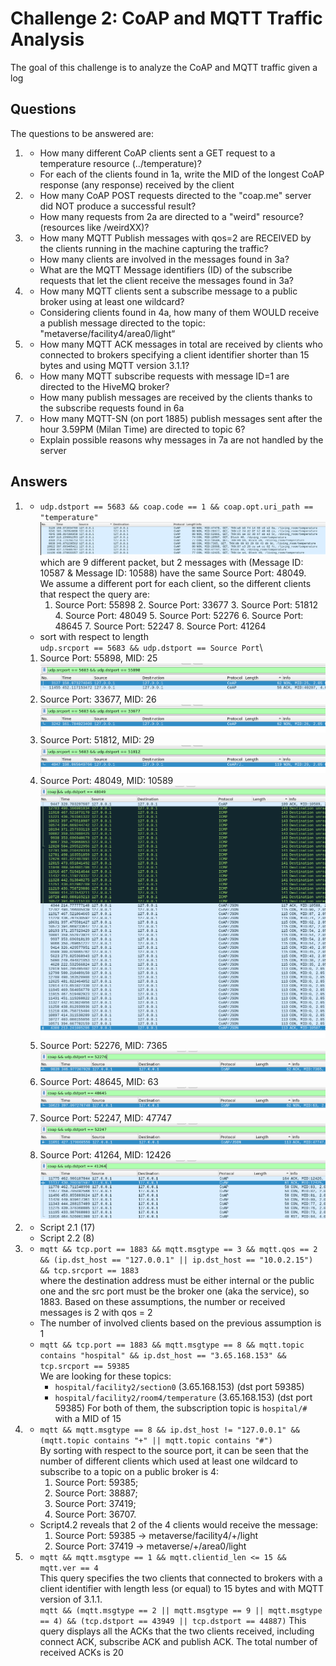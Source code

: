 # Challenge 2: CoAP and MQTT Traffic Analysis

The goal of this challenge is to analyze the CoAP and MQTT traffic given a log

## Questions

The questions to be answered are:

1.  - How many different CoAP clients sent a GET request to a temperature resource (../temperature)?
    - For each of the clients found in 1a, write the MID of the longest
      CoAP response (any response) received by the client
2.  - How many CoAP POST requests directed to the "coap.me" server
      did NOT produce a successful result?
    - How many requests from 2a are directed to a "weird"
      resource? (resources like /weirdXX)?
3.  - How many MQTT Publish messages with qos=2 are RECEIVED by
      the clients running in the machine capturing the traffic?
    - How many clients are involved in the messages found in 3a?
    - What are the MQTT Message identifiers (ID) of the subscribe
      requests that let the client receive the messages found in 3a?
4.  - How many MQTT clients sent a subscribe message to a public broker
      using at least one wildcard?
    - Considering clients found in 4a, how many of them WOULD receive
      a publish message directed to the topic:
      "metaverse/facility4/area0/light“
5.  - How many MQTT ACK messages in total are received by clients
      who connected to brokers specifying a client identifier shorter than
      15 bytes and using MQTT version 3.1.1?
6.  - How many MQTT subscribe requests with message ID=1 are directed
      to the HiveMQ broker?
    - How many publish messages are received by the clients thanks to the
      subscribe requests found in 6a
7.  - How many MQTT-SN (on port 1885) publish messages sent after the
      hour 3.59PM (Milan Time) are directed to topic 6?
    - Explain possible reasons why messages in 7a are not handled by the
      server

## Answers

1. - `udp.dstport == 5683 && coap.code == 1 && coap.opt.uri_path ==        "temperature"`\
     ![alt text](images/image.png)
     which are 9 different packet, but 2 messages with (Message ID: 10587 & Message ID: 10588) have the same Source Port: 48049.\
     We assume a different port for each client, so the different clients that respect the query are:
     1. Source Port: 55898 2. Source Port: 33677 3. Source Port: 51812 4. Source Port: 48049 5. Source Port: 52276 6. Source Port: 48645 7. Source Port: 52247 8. Source Port: 41264
   - sort with respect to length\
     `udp.srcport == 5683 && udp.dstport == Source Port`\

   1. Source Port: 55898, MID: 25
      ![alt text](images/image-1.png)
   2. Source Port: 33677, MID: 26
      ![alt text](images/image-2.png)
   3. Source Port: 51812, MID: 29
      ![alt text](images/image-3.png)
   4. Source Port: 48049, MID: 10589
      ![alt text](images/image-4.png)
   5. Source Port: 52276, MID: 7365
      ![alt text](images/image-5.png)
   6. Source Port: 48645, MID: 63
      ![alt text](images/image-6.png)
   7. Source Port: 52247, MID: 47747
      ![alt text](images/image-7.png)
   8. Source Port: 41264, MID: 12426
      ![alt text](images/image-8.png)

2. - Script 2.1 (17)
   - Script 2.2 (8)
3. - `mqtt && tcp.port == 1883 && mqtt.msgtype == 3 && mqtt.qos == 2 && (ip.dst_host == "127.0.0.1" || ip.dst_host == "10.0.2.15") && tcp.srcport == 1883`\
     where the destination address must be either internal or the public one and the src port must be the broker one (aka the service), so 1883. Based on these assumptions, the number or received messages is 2 with qos = 2
   - The number of involved clients based on the previous assumption is 1
   - `mqtt && tcp.port == 1883 && mqtt.msgtype == 8 && mqtt.topic contains "hospital" && ip.dst_host == "3.65.168.153" && tcp.srcport == 59385`\
     We are looking for these topics:
     - `hospital/facility2/section0` (3.65.168.153) (dst port 59385)
     - `hospital/facility2/room4/temperature` (3.65.168.153) (dst port 59385)
       For both of them, the subscription topic is `hospital/#` with a MID of 15
4. - `mqtt && mqtt.msgtype == 8 && ip.dst_host != "127.0.0.1" && (mqtt.topic contains "+" || mqtt.topic contains "#")`\
     By sorting with respect to the source port, it can be seen that the number of different clients which used at least one wildcard to subscribe to a topic on a public broker is 4:
     1. Source Port: 59385;
     2. Source Port: 38887;
     3. Source Port: 37419;
     4. Source Port: 36707.
   - Script4.2 reveals that 2 of the 4 clients would receive the message:
     1. Source Port: 59385 -> metaverse/facility4/+/light
     2. Source Port: 37419 -> metaverse/+/area0/light
5. - `mqtt && mqtt.msgtype == 1 && mqtt.clientid_len <= 15 && mqtt.ver == 4`\
     This query specifies the two clients that connected to brokers with a client identifier with length less (or equal) to 15 bytes and with MQTT version of 3.1.1.\
     `mqtt && (mqtt.msgtype == 2 || mqtt.msgtype == 9 || mqtt.msgtype == 4) && (tcp.dstport == 43949 || tcp.dstport == 44887)`
     This query displays all the ACKs that the two clients received, including connect ACK, subscribe ACK and publish ACK. The total number of received ACKs is 20
